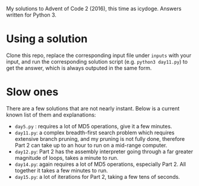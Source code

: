 My solutions to Advent of Code 2 (2016), this time as icydoge. Answers written for Python 3.

# Using a solution
Clone this repo, replace the corresponding input file under `inputs` with your input, and run the corresponding solution script (e.g. `python3 day11.py`) to get the answer, which is always outputed in the same form.

# Slow ones
There are a few solutions that are not nearly instant. Below is a current known list of them and explanations:
* `day5.py` : requires a lot of MD5 operations, give it a few minutes.
* `day11.py`: a complex breadth-first search problem which requires extensive branch pruning, and my pruning is not fully done, therefore Part 2 can take up to an hour to run on a mid-range computer.
* `day12.py`: Part 2 has the assembly interpreter going through a far greater magnitude of loops, takes a minute to run.
* `day14.py`: again requires a lot of MD5 operations, especially Part 2. All together it takes a few minutes to run.
* `day15.py`: a lot of iterations for Part 2, taking a few tens of seconds.